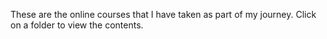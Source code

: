 These are the online courses that I have taken as part of my journey. Click on a folder to view the contents.
